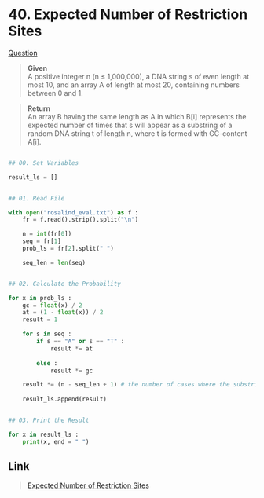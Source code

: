 # 40. Expected Number of Restriction Sites

[Question](http://rosalind.info/problems/eval/)


> **Given**    
> A positive integer n (n ≤ 1,000,000), a DNA string s of even length at most 10, and an array A of length at most 20, containing numbers between 0 and 1.

> **Return**    
> An array B having the same length as A in which B[i] represents the expected number of times 
that s will appear as a substring of a random DNA string t of length n, where t is formed with GC-content A[i].
 
```python

## 00. Set Variables

result_ls = []


## 01. Read File

with open("rosalind_eval.txt") as f :
	fr = f.read().strip().split("\n")

	n = int(fr[0])
	seq = fr[1]
	prob_ls = fr[2].split(" ")

	seq_len = len(seq)


## 02. Calculate the Probability

for x in prob_ls :
	gc = float(x) / 2
	at = (1 - float(x)) / 2
	result = 1

	for s in seq :
		if s == "A" or s == "T" :
			result *= at
      
		else :
			result *= gc

	result *= (n - seq_len + 1)	# the number of cases where the substring exists
	
	result_ls.append(result)


## 03. Print the Result

for x in result_ls :
	print(x, end = " ")

```


## Link

> [Expected Number of Restriction Sites](http://rosalind.info/problems/eval/)
